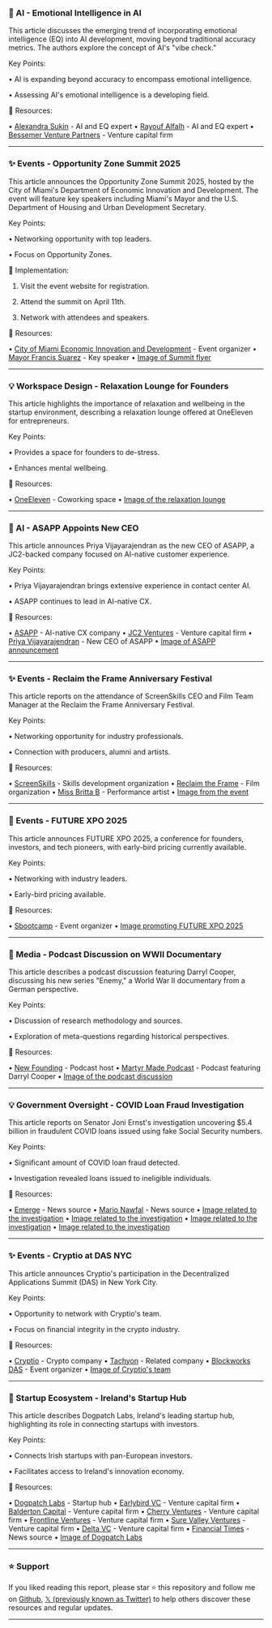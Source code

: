 ### 🤖 AI - Emotional Intelligence in AI

This article discusses the emerging trend of incorporating emotional intelligence (EQ) into AI development, moving beyond traditional accuracy metrics.  The authors explore the concept of AI's "vibe check."

Key Points:

• AI is expanding beyond accuracy to encompass emotional intelligence.

•  Assessing AI's emotional intelligence is a developing field.


🔗 Resources:

• [Alexandra Sukin](https://x.com/AlexandraSukin) - AI and EQ expert
• [Rayouf Alfalh](https://x.com/rayoufalh) - AI and EQ expert
• [Bessemer Venture Partners](https://x.com/BessemerVP) - Venture capital firm


---
### ✨ Events - Opportunity Zone Summit 2025

This article announces the Opportunity Zone Summit 2025, hosted by the City of Miami's Department of Economic Innovation and Development.  The event will feature key speakers including Miami's Mayor and the U.S. Department of Housing and Urban Development Secretary.

Key Points:

• Networking opportunity with top leaders.

•  Focus on Opportunity Zones.


🚀 Implementation:

1. Visit the event website for registration.

2. Attend the summit on April 11th.

3. Network with attendees and speakers.

🔗 Resources:

• [City of Miami Economic Innovation and Development](https://x.com/eidmiami) - Event organizer
• [Mayor Francis Suarez](https://x.com/FrancisSuarez) - Key speaker
• [Image of Summit flyer](https://pbs.twimg.com/media/GmB4oLhXIAAzC4u?format=jpg&name=small)


---
### 💡 Workspace Design - Relaxation Lounge for Founders

This article highlights the importance of relaxation and wellbeing in the startup environment, describing a relaxation lounge offered at OneEleven for entrepreneurs.

Key Points:

• Provides a space for founders to de-stress.


• Enhances mental wellbeing.

🔗 Resources:

• [OneEleven](https://x.com/oneeleven_111) - Coworking space
• [Image of the relaxation lounge](https://pbs.twimg.com/media/GmB2D-CW4AA6L-i?format=jpg&name=small)



---
### 🚀 AI - ASAPP Appoints New CEO

This article announces Priya Vijayarajendran as the new CEO of ASAPP, a JC2-backed company focused on AI-native customer experience.

Key Points:

• Priya Vijayarajendran brings extensive experience in contact center AI.

• ASAPP continues to lead in AI-native CX.

🔗 Resources:

• [ASAPP](https://asapp.com/press/asapp-appoints-priya-vijayarajendran-as-ceo?ref=runtime.news) - AI-native CX company
• [JC2 Ventures](https://x.com/JC2Ventures) - Venture capital firm
• [Priya Vijayarajendran](https://x.com/vcPriya) - New CEO of ASAPP
• [Image of ASAPP announcement](https://pbs.twimg.com/media/GmBHUKAbcAID9ns?format=jpg&name=small)


---
### ✨ Events - Reclaim the Frame Anniversary Festival

This article reports on the attendance of ScreenSkills CEO and Film Team Manager at the Reclaim the Frame Anniversary Festival.

Key Points:

• Networking opportunity for industry professionals.

•  Connection with producers, alumni and artists.

🔗 Resources:

• [ScreenSkills](https://x.com/UKScreenSkills) - Skills development organization
• [Reclaim the Frame](https://x.com/ReclaimTheFrame) - Film organization
• [Miss Britta B](https://x.com/missbrittab) - Performance artist
• [Image from the event](https://pbs.twimg.com/media/GmBGjnAWgAACt9S?format=jpg&name=small)


---
### 🚀 Events - FUTURE XPO 2025

This article announces FUTURE XPO 2025, a conference for founders, investors, and tech pioneers, with early-bird pricing currently available.

Key Points:

• Networking with industry leaders.

• Early-bird pricing available.

🔗 Resources:

• [Sbootcamp](https://x.com/Sbootcamp) - Event organizer
• [Image promoting FUTURE XPO 2025](https://pbs.twimg.com/media/GmAt_NxWoAAlVlB?format=jpg&name=small)


---
### 🤖 Media - Podcast Discussion on WWII Documentary

This article describes a podcast discussion featuring Darryl Cooper, discussing his new series "Enemy," a World War II documentary from a German perspective.

Key Points:

• Discussion of research methodology and sources.

•  Exploration of meta-questions regarding historical perspectives.

🔗 Resources:

• [New Founding](https://x.com/NewFounding) - Podcast host
• [Martyr Made Podcast](https://x.com/martyrmade) - Podcast featuring Darryl Cooper
• [Image of the podcast discussion](https://pbs.twimg.com/amplify_video_thumb/1900562028030283776/img/x4ksxGP23u6GouVM.jpg)


---
### 💡 Government Oversight - COVID Loan Fraud Investigation

This article reports on Senator Joni Ernst's investigation uncovering $5.4 billion in fraudulent COVID loans issued using fake Social Security numbers.

Key Points:

• Significant amount of COVID loan fraud detected.

• Investigation revealed loans issued to ineligible individuals.

🔗 Resources:

• [Emerge](https://x.com/emerge_be) - News source
• [Mario Nawfal](https://x.com/MarioNawfal) - News source
• [Image related to the investigation](https://pbs.twimg.com/media/Gl-eRzTXgAA2U4W?format=jpg&name=small)
• [Image related to the investigation](https://pbs.twimg.com/media/Gl-eSNMWkAAiFSf?format=jpg&name=small)
• [Image related to the investigation](https://pbs.twimg.com/media/GdUfN9QXwAAYDP6?format=jpg&name=240x240)
• [Image related to the investigation](https://pbs.twimg.com/media/GdUfX_4XMAAmWF-?format=jpg&name=240x240)


---
### ✨ Events - Cryptio at DAS NYC

This article announces Cryptio's participation in the Decentralized Applications Summit (DAS) in New York City.

Key Points:

• Opportunity to network with Cryptio's team.

•  Focus on financial integrity in the crypto industry.

🔗 Resources:

• [Cryptio](https://x.com/cryptio_co) - Crypto company
• [Tachyon](https://x.com/TachyonXYZ) - Related company
• [Blockworks DAS](https://x.com/blockworksDAS) - Event organizer
• [Image of Cryptio's team](https://pbs.twimg.com/media/Gl8VyKXWUAAtykd?format=jpg&name=small)


---
### 🚀 Startup Ecosystem - Ireland's Startup Hub

This article describes Dogpatch Labs, Ireland's leading startup hub, highlighting its role in connecting startups with investors.

Key Points:

• Connects Irish startups with pan-European investors.

• Facilitates access to Ireland's innovation economy.


🔗 Resources:

• [Dogpatch Labs](https://x.com/dogpatchlabs) - Startup hub
• [Earlybird VC](https://x.com/EarlybirdVC) - Venture capital firm
• [Balderton Capital](https://x.com/balderton) - Venture capital firm
• [Cherry Ventures](https://x.com/CherryVentures) - Venture capital firm
• [Frontline Ventures](https://x.com/Frontlinevc) - Venture capital firm
• [Sure Valley Ventures](https://x.com/SureValley) - Venture capital firm
• [Delta VC](https://x.com/DeltaVC) - Venture capital firm
• [Financial Times](https://x.com/FT) - News source
• [Image of Dogpatch Labs](https://pbs.twimg.com/media/Gl_v1f6WsAAXCtf?format=jpg&name=900x900)


---

### ⭐️ Support

If you liked reading this report, please star ⭐️ this repository and follow me on [Github](https://github.com/Drix10), [𝕏 (previously known as Twitter)](https://x.com/DRIX_10_) to help others discover these resources and regular updates.

---